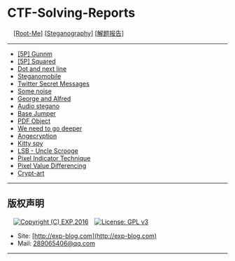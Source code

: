 # CTF-Solving-Reports
　[[Root-Me](https://www.root-me.org/)] [[Steganography](https://www.root-me.org/en/Challenges/Steganography/)] [[解题报告](https://exp-blog.com/safe/ctf/ctf-jie-ti-bao-gao-dao-hang/)]

------

- [\[5P\] Gunnm](https://github.com/lyy289065406/CTF-Solving-Reports/tree/master/rootme/Steganography/%5B01%5D%20%5B5P%5D%20Gunnm)
- [\[5P\] Squared](https://github.com/lyy289065406/CTF-Solving-Reports/tree/master/rootme/Steganography/%5B02%5D%20%5B5P%5D%20Squared)
- [Dot and next line](#)
- [Steganomobile](#)
- [Twitter Secret Messages](#)
- [Some noise](#)
- [George and Alfred](#)
- [Audio stegano](#)
- [Base Jumper](#)
- [PDF Object](#)
- [We need to go deeper](#)
- [Angecryption](#)
- [Kitty spy](#)
- [LSB - Uncle Scrooge](#)
- [Pixel Indicator Technique](#)
- [Pixel Value Differencing](#)
- [Crypt-art](#)

------

## 版权声明

　[![Copyright (C) EXP,2016](https://img.shields.io/badge/Copyright%20(C)-EXP%202016-blue.svg)](http://exp-blog.com)　[![License: GPL v3](https://img.shields.io/badge/License-GPL%20v3-blue.svg)](https://www.gnu.org/licenses/gpl-3.0)
  

- Site: [http://exp-blog.com](http://exp-blog.com) 
- Mail: <a href="mailto:289065406@qq.com?subject=[EXP's Github]%20Your%20Question%20（请写下您的疑问）&amp;body=What%20can%20I%20help%20you?%20（需要我提供什么帮助吗？）">289065406@qq.com</a>


------
